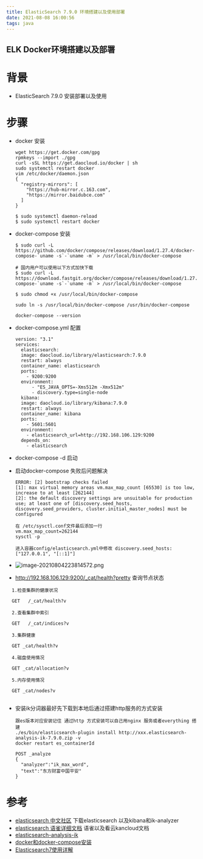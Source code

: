 ```yaml
---
title: ElasticSearch 7.9.0 环境搭建以及使用部署
date: 2021-08-08 16:00:56
tags: java
---
```


## ELK Docker环境搭建以及部署

# 背景
* ElasticSearch 7.9.0  安装部署以及使用
<!--more-->
# 步骤
* docker 安装

  ```shell
  wget https://get.docker.com/gpg
  rpmkeys --import ./gpg
  curl -sSL https://get.daocloud.io/docker | sh
  sudo systemctl restart docker
  vim /etc/docker/daemon.json
  {
    "registry-mirrors": [
      "https://hub-mirror.c.163.com",
      "https://mirror.baidubce.com"
    ]
  }
  
  $ sudo systemctl daemon-reload
  $ sudo systemctl restart docker
  ```

* docker-compose 安装

  ```
  $ sudo curl -L https://github.com/docker/compose/releases/download/1.27.4/docker-compose-`uname -s`-`uname -m` > /usr/local/bin/docker-compose
  
  # 国内用户可以使用以下方式加快下载
  $ sudo curl -L https://download.fastgit.org/docker/compose/releases/download/1.27.4/docker-compose-`uname -s`-`uname -m` > /usr/local/bin/docker-compose
  
  $ sudo chmod +x /usr/local/bin/docker-compose
  
  sudo ln -s /usr/local/bin/docker-compose /usr/bin/docker-compose
  
  docker-compose --version
  ```

* docker-compose.yml 配置

  ```
  version: "3.1"
  services:
    elasticsearch:
  	image: daocloud.io/library/elasticsearch:7.9.0
  	restart: always
  	container_name: elasticsearch
  	ports:
  	  - 9200:9200
  	environment:
        - "ES_JAVA_OPTS=-Xms512m -Xmx512m"
        - discovery.type=single-node
    kibana:
  	image: daocloud.io/library/kibana:7.9.0
  	restart: always
  	container_name: kibana
  	ports:
  	  - 5601:5601
  	environment:
  	  - elasticsearch_url=http://192.168.106.129:9200
  	depends_on:
  	  - elasticsearch
  ```
* docker-compose -d 启动
* 启动docker-compose 失败后问题解决

  ```
  ERROR: [2] bootstrap checks failed
  [1]: max virtual memory areas vm.max_map_count [65530] is too low, increase to at least [262144]
  [2]: the default discovery settings are unsuitable for production use; at least one of [discovery.seed_hosts, discovery.seed_providers, cluster.initial_master_nodes] must be configured
  
  在 /etc/sysctl.conf文件最后添加一行
  vm.max_map_count=262144
  sysctl -p
  
  进入容器config/elasticsearch.yml中修改 discovery.seed_hosts: ["127.0.0.1", "[::1]"]
  ```

* ![image-20210804223814572.png](https://i.loli.net/2021/08/08/t4Uuj8hTvMzcxPp.png)

* http://192.168.106.129:9200/_cat/health?pretty  查询节点状态
```shell
  1.检查集群的健康状况
  
  GET	/_cat/health?v
  
  2.查看集群中索引
  
  GET	/_cat/indices?v
  
  3.集群健康
  
  GET _cat/health?v
  
  4.磁盘使用情况
  
  GET _cat/allocation?v
  
  5.内存使用情况 
  
  GET _cat/nodes?v
  
```

* 安装ik分词器最好先下载到本地后通过搭建http服务的方式安装

  ```
  跟es版本对应安装记住 通过http 方式安装可以自己用nginx 服务或者everything 搭建
  ./es/bin/elasticsearch-plugin install http://xxx.elasticsearch-analysis-ik-7.9.0.zip -v
  docker restart es_containerId
  
  POST _analyze
  {
    "analyzer":"ik_max_word",
    "text":"东方财富中国平安"
  }
  ```

# 参考
* [elasticsearch 中文社区](https://elasticsearch.cn/download/) 下载elasticsearch 以及kibana和ik-analyzer
* [elasticsearch 语雀详细文档](https://www.yuque.com/susuxuechang/rwicpv) 语雀以及看云kancloud文档
* [elasticsearch-analysis-ik](https://github.com/medcl/elasticsearch-analysis-ik)
* [docker和docker-compose安装](https://www.runoob.com/docker/docker-compose.html)
* [Elasticsearch7使用详解](https://rstyro.github.io/blog/2020/09/10/Elasticsearch7%E4%BD%BF%E7%94%A8%E8%AF%A6%E8%A7%A3/)
